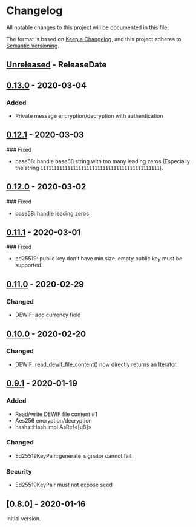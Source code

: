 # Changelog

All notable changes to this project will be documented in this file.

The format is based on [Keep a Changelog](https://keepachangelog.com/en/1.0.0/),
and this project adheres to [Semantic Versioning](https://semver.org/spec/v2.0.0.html).

<!-- next-header -->

## [Unreleased] - ReleaseDate

## [0.13.0] - 2020-03-04

### Added

- Private message encryption/decryption with authentication

## [0.12.1] - 2020-03-03

### Fixed

- base58: handle base58 string with too many leading zeros (Especially the string `11111111111111111111111111111111111111111111`).

## [0.12.0] - 2020-03-02

### Fixed

- base58: handle leading zeros

## [0.11.1] - 2020-03-01

### Fixed

- ed25519: public key don't have min size. empty public key must be supported.

## [0.11.0] - 2020-02-29

### Changed

- DEWIF: add currency field

## [0.10.0] - 2020-02-20

### Changed

- DEWIF: read_dewif_file_content() now directly returns an Iterator.

## [0.9.1] - 2020-01-19

### Added

- Read/write DEWIF file content #1
- Aes256 encryption/decryption
- hashs::Hash impl AsRef<[u8]>

### Changed

- Ed25519KeyPair::generate_signator cannot fail.

### Security

- Ed25519KeyPair must not expose seed

## [0.8.0] - 2020-01-16

Initial version.

<!-- next-url -->
[Unreleased]: https://git.duniter.org/libs/dup-crypto-rs/compare/v0.13.0...HEAD
[0.13.0]: https://git.duniter.org/libs/dup-crypto-rs/compare/v0.12.1...v0.13.0
[0.12.1]: https://git.duniter.org/libs/dup-crypto-rs/compare/v0.12.0...v0.12.1
[0.12.0]: https://git.duniter.org/libs/dup-crypto-rs/compare/v0.11.1...v0.12.0
[0.11.1]: https://git.duniter.org/libs/dup-crypto-rs/compare/v0.11.0...v0.11.1
[0.11.0]: https://git.duniter.org/libs/dup-crypto-rs/compare/v0.10.0...v0.11.0
[0.10.0]: https://git.duniter.org/libs/dup-crypto-rs/compare/v0.9.1...v0.10.0
[0.9.1]: https://git.duniter.org/libs/dup-crypto-rs/compare/v0.8.0...v0.9.1
